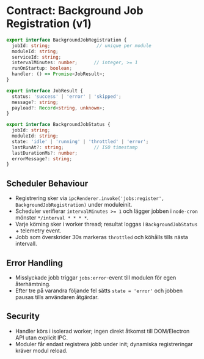 # Contract: Background Job Registration (v1)

```ts
export interface BackgroundJobRegistration {
  jobId: string;                 // unique per module
  moduleId: string;
  serviceId: string;
  intervalMinutes: number;      // integer, >= 1
  runOnStartup: boolean;
  handler: () => Promise<JobResult>;
}

export interface JobResult {
  status: 'success' | 'error' | 'skipped';
  message?: string;
  payload?: Record<string, unknown>;
}

export interface BackgroundJobStatus {
  jobId: string;
  moduleId: string;
  state: 'idle' | 'running' | 'throttled' | 'error';
  lastRunAt?: string;           // ISO timestamp
  lastDurationMs?: number;
  errorMessage?: string;
}
```

## Scheduler Behaviour
- Registrering sker via `ipcRenderer.invoke('jobs:register', BackgroundJobRegistration)` under moduleinit.
- Scheduler verifierar `intervalMinutes >= 1` och lägger jobben i `node-cron` mönster `*/interval * * * *`.
- Varje körning sker i worker thread; resultat loggas i `BackgroundJobStatus` + telemetry event.
- Jobb som överskrider 30s markeras `throttled` och köhålls tills nästa intervall.

## Error Handling
- Misslyckade jobb triggar `jobs:error`-event till modulen för egen återhämtning.
- Efter tre på varandra följande fel sätts `state = 'error'` och jobben pausas tills användaren åtgärdar.

## Security
- Handler körs i isolerad worker; ingen direkt åtkomst till DOM/Electron API utan explicit IPC.
- Moduler får endast registrera jobb under init; dynamiska registreringar kräver modul reload.
